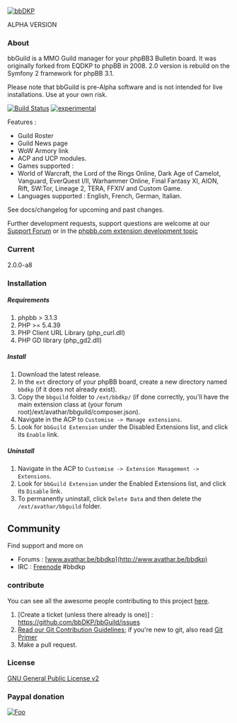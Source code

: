 [![bbDKP](http://www.avathar.be/bbdkp/images/site_logo.png)](http://www.avathar.be/bbdkp)

ALPHA VERSION

### About
bbGuild is a MMO Guild manager for your phpBB3 Bulletin board. It was originally forked from EQDKP to phpBB in 2008. 2.0 version is rebuild on the Symfony 2 framework for phpBB 3.1. 

Please note that bbGuild is pre-Alpha software and is not intended for live installations. Use at your own risk.

[![Build Status](https://api.travis-ci.org/sajaki/bbguild.svg)](https://travis-ci.org/sajaki/bbguild)
[![experimental](http://badges.github.io/stability-badges/dist/experimental.svg)](http://github.com/badges/stability-badges)

Features : 
- Guild Roster
- Guild News page
- WoW Armory link
- ACP and UCP modules. 
- Games supported : 
- World of Warcraft, the Lord of the Rings Online, Dark Age of Camelot, Vanguard, EverQuest I/II,  Warhammer Online, Final Fantasy XI, AION, Rift, SW:Tor, Lineage 2, TERA, FFXIV and Custom Game. 
- Languages supported : English, French, German, Italian. 

See docs/changelog for upcoming and past changes. 

Further development requests, support questions are welcome at our [Support Forum](http://www.avathar.be/bbdkp) or in the [phpbb.com extension development topic](https://www.phpbb.com/community/viewtopic.php?f=456&t=2258141)
	
### Current
2.0.0-a8

### Installation
##### Requirements
1.  phpbb > 3.1.3
2.  PHP >= 5.4.39
3.  PHP Client URL Library (php_curl.dll)
4.  PHP GD library (php_gd2.dll)


##### Install
1. Download the latest release.
2. In the `ext` directory of your phpBB board, create a new directory named `bbdkp` (if it does not already exist).
3. Copy the `bbguild` folder to `/ext/bbdkp/` (if done correctly, you'll have the main extension class at (your forum root)/ext/avathar/bbguild/composer.json).
4. Navigate in the ACP to `Customise -> Manage extensions`.
5. Look for `bbGuild Extension` under the Disabled Extensions list, and click its `Enable` link.

##### Uninstall
1. Navigate in the ACP to `Customise -> Extension Management -> Extensions`.
2. Look for `bbGuild Extension` under the Enabled Extensions list, and click its `Disable` link.
3. To permanently uninstall, click `Delete Data` and then delete the `/ext/avathar/bbguild` folder.
## Community

Find support and more on 
*	Forums : [www.avathar.be/bbdkp](http://www.avathar.be/bbdkp)
*	IRC : [Freenode](https://webchat.freenode.net) #bbdkp

### contribute
You can see all the awesome people contributing to this project [here](https://github.com/avathar/bbguild/graphs/contributors).
1. [Create a ticket (unless there already is one)] : https://github.com/bbDKP/bbGuild/issues
2. [Read our Git Contribution Guidelines](http://www.avathar.be/bbdkp/viewtopic.php?f=60&t=1854); if you're new to git, also read [Git Primer](http://www.avathar.be/bbdkp/viewtopic.php?f=60&t=1853)
3. Make a pull request.

### License
[GNU General Public License v2](http://opensource.org/licenses/gpl-2.0.php)

### Paypal donation
[![Foo](https://www.paypal.com/en_US/BE/i/btn/btn_donateCC_LG.gif)](https://www.paypal.com/cgi-bin/webscr?cmd=_donations&business=sajaki9%40gmail%2ecom&lc=BE&item_name=bbDKP%20Guild%20management&currency_code=EUR&bn=PP%2dDonationsBF%3abtn_donateCC_LG%2egif%3aNonHosted)
